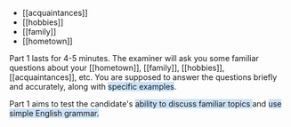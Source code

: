 - [[acquaintances]]
- [[hobbies]]
- [[family]]
- [[hometown]]

Part 1 lasts for 4-5 minutes. The examiner will ask you some familiar questions about your [[hometown]], [[family]], [[hobbies]], [[acquaintances]], etc. You are supposed to answer the questions briefly and accurately, along with <span style="background:rgba(160, 204, 246, 0.55)">specific examples</span>. 

Part 1 aims to test the candidate's <span style="background:rgba(160, 204, 246, 0.55)">ability to discuss familiar topics </span>and <span style="background:rgba(160, 204, 246, 0.55)">use simple English grammar.</span> 

